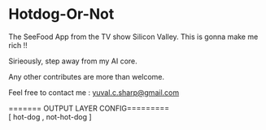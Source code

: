 # Hotdog-Or-Not
The SeeFood App from the TV show Silicon Valley.
This is gonna make me rich !!

Sirieously, step away from my AI core. 

Any other contributes are more than welcome.

Feel free to contact me : <yuval.c.sharp@gmail.com>

======= OUTPUT LAYER CONFIG========= <br>[ hot-dog , not-hot-dog ]